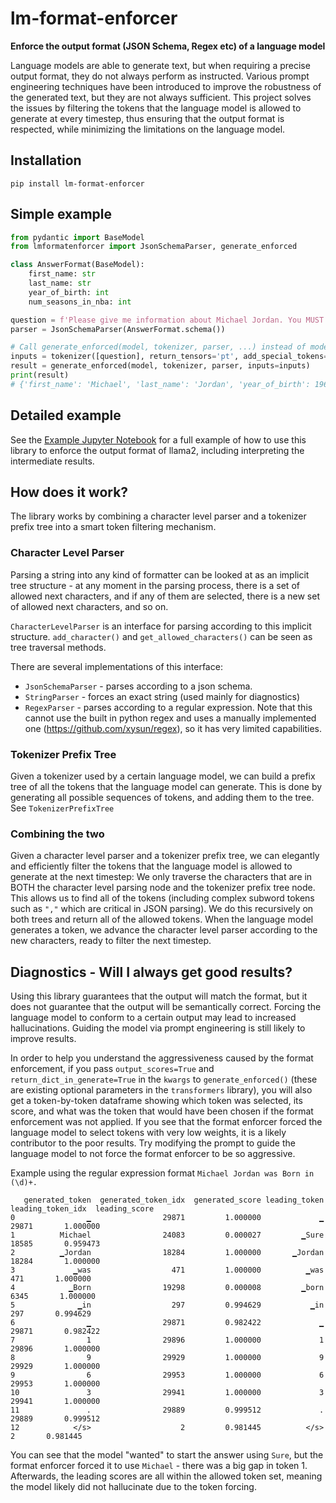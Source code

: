 # lm-format-enforcer
**Enforce the output format (JSON Schema, Regex etc) of a language model**

Language models are able to generate text, but when requiring a precise output format, they do not always perform as instructed.
Various prompt engineering techniques have been introduced to improve the robustness of the generated text, but they are not always sufficient.
This project solves the issues by filtering the tokens that the language model is allowed to generate at every timestep, thus ensuring that the output format is respected, while minimizing the limitations on the language model.

## Installation
```pip install lm-format-enforcer```

## Simple example
```python
from pydantic import BaseModel
from lmformatenforcer import JsonSchemaParser, generate_enforced

class AnswerFormat(BaseModel):
    first_name: str
    last_name: str
    year_of_birth: int
    num_seasons_in_nba: int

question = f'Please give me information about Michael Jordan. You MUST answer using the following json schema: {AnswerFormat.schema_json()}'
parser = JsonSchemaParser(AnswerFormat.schema())

# Call generate_enforced(model, tokenizer, parser, ...) instead of model.generate(...):
inputs = tokenizer([question], return_tensors='pt', add_special_tokens=False, return_token_type_ids=False).to(device)
result = generate_enforced(model, tokenizer, parser, inputs=inputs)
print(result)
# {'first_name': 'Michael', 'last_name': 'Jordan', 'year_of_birth': 1963, 'num_seasons_in_nba': 15}
```

## Detailed example
See the [Example Jupyter Notebook](https://github.com/noamgat/lm-format-enforcer/blob/main/samples/llama2_enforcer.ipynb) for a full example of how to use this library to enforce the output format of llama2, including interpreting the intermediate results.

## How does it work?

The library works by combining a character level parser and a tokenizer prefix tree into a smart token filtering mechanism.

### Character Level Parser

Parsing a string into any kind of formatter can be looked at as an implicit tree structure - at any moment in the parsing process, there is a set of allowed next characters, and if any of them are selected, there is a new set of allowed next characters, and so on.

```CharacterLevelParser``` is an interface for parsing according to this implicit structure. ```add_character()``` and ```get_allowed_characters()``` can be seen as tree traversal methods.

There are several implementations of this interface:
- ```JsonSchemaParser``` - parses according to a json schema. 
- ```StringParser``` - forces an exact string (used mainly for diagnostics)
- ```RegexParser``` - parses according to a regular expression. Note that this cannot use the built in python regex and uses a manually implemented one (https://github.com/xysun/regex), so it has very limited capabilities.
### Tokenizer Prefix Tree

Given a tokenizer used by a certain language model, we can build a prefix tree of all the tokens that the language model can generate. This is done by generating all possible sequences of tokens, and adding them to the tree.
See ```TokenizerPrefixTree```

### Combining the two

Given a character level parser and a tokenizer prefix tree, we can elegantly and efficiently filter the tokens that the language model is allowed to generate at the next timestep:
We only traverse the characters that are in BOTH the character level parsing node and the tokenizer prefix tree node. This allows us to find all of the tokens (including complex subword tokens such as ```","``` which are critical in JSON parsing).
We do this recursively on both trees and return all of the allowed tokens. When the language model generates a token, we advance the character level parser according to the new characters, ready to filter the next timestep.


## Diagnostics - Will I always get good results?

Using this library guarantees that the output will match the format, but it does not guarantee that the output will be semantically correct. Forcing the language model to conform to a certain output may lead to increased hallucinations. Guiding the model via prompt engineering is still likely to improve results.

In order to help you understand the aggressiveness caused by the format enforcement, if you pass ```output_scores=True``` and ```return_dict_in_generate=True``` in the ```kwargs``` to ```generate_enforced()``` (these are existing optional parameters in the ```transformers``` library), you will also get a token-by-token dataframe showing which token was selected, its score, and what was the token that would have been chosen if the format enforcement was not applied. If you see that the format enforcer forced the language model to select tokens with very low weights, it is a likely contributor to the poor results. Try modifying the prompt to guide the language model to not force the format enforcer to be so aggressive.

Example using the regular expression format ```Michael Jordan was Born in (\d)+.```
```
   generated_token  generated_token_idx  generated_score leading_token  leading_token_idx  leading_score
0                ▁                29871         1.000000             ▁              29871       1.000000
1          Michael                24083         0.000027         ▁Sure              18585       0.959473
2          ▁Jordan                18284         1.000000       ▁Jordan              18284       1.000000
3             ▁was                  471         1.000000          ▁was                471       1.000000
4            ▁Born                19298         0.000008         ▁born               6345       1.000000
5              ▁in                  297         0.994629           ▁in                297       0.994629
6                ▁                29871         0.982422             ▁              29871       0.982422
7                1                29896         1.000000             1              29896       1.000000
8                9                29929         1.000000             9              29929       1.000000
9                6                29953         1.000000             6              29953       1.000000
10               3                29941         1.000000             3              29941       1.000000
11               .                29889         0.999512             .              29889       0.999512
12            </s>                    2         0.981445          </s>                  2       0.981445
```

You can see that the model "wanted" to start the answer using ```Sure```, but the format enforcer forced it to use ```Michael``` - there was a big gap in token 1. Afterwards, the leading scores are all within the allowed token set, meaning the model likely did not hallucinate due to the token forcing.
